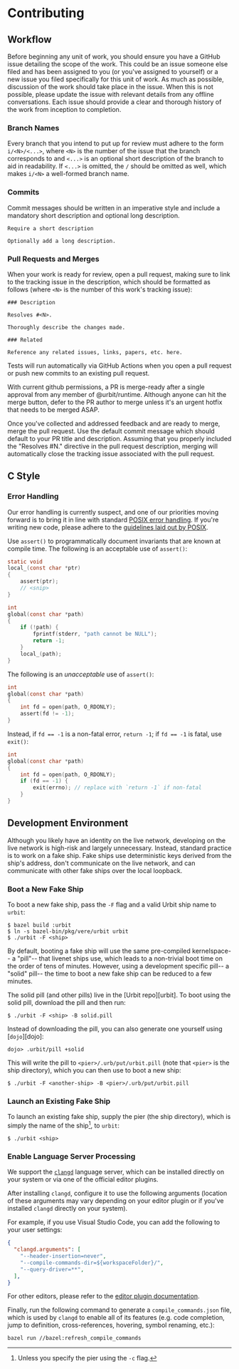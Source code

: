 # Contributing

## Workflow

Before beginning any unit of work, you should ensure you have a GitHub issue
detailing the scope of the work. This could be an issue someone else filed and
has been assigned to you (or you've assigned to yourself) or a new issue you
filed specifically for this unit of work. As much as possible, discussion of the
work should take place in the issue. When this is not possible, please update
the issue with relevant details from any offline conversations. Each issue
should provide a clear and thorough history of the work from inception to
completion.

### Branch Names

Every branch that you intend to put up for review must adhere to the form
`i/<N>/<...>`, where `<N>` is the number of the issue that the branch corresponds
to and `<...>` is an optional short description of the branch to aid in
readability. If `<...>` is omitted, the `/` should be omitted as well, which
makes `i/<N>` a well-formed branch name.

### Commits

Commit messages should be written in an imperative style and include a mandatory
short description and optional long description.

```
Require a short description

Optionally add a long description.
```

### Pull Requests and Merges

When your work is ready for review, open a pull request, making sure to link
to the tracking issue in the description, which should be formatted as follows
(where `<N>` is the number of this work's tracking issue):

```
### Description

Resolves #<N>.

Thoroughly describe the changes made.

### Related

Reference any related issues, links, papers, etc. here.
```

Tests will run automatically via GitHub Actions when you open a pull request or
push new commits to an existing pull request.

With current github permissions, a PR is merge-ready after a single approval
from any member of @urbit/runtime. Although anyone can hit the merge button,
defer to the PR author to merge unless it's an urgent hotfix that needs to be
merged ASAP.

Once you've collected and addressed feedback and are ready to merge, merge the
pull request. Use the default commit message which should default to your PR
title and description. Assuming that you properly included the "Resolves #N."
directive in the pull request description, merging will automatically close the
tracking issue associated with the pull request.

## C Style

### Error Handling

Our error handling is currently suspect, and one of our priorities moving
forward is to bring it in line with standard [POSIX error handling]. If you're
writing new code, please adhere to the [guidelines laid out by POSIX][POSIX
error handling].

Use `assert()` to programmatically document invariants that are known at compile
time. The following is an acceptable use of `assert()`:
```c
static void
local_(const char *ptr)
{
    assert(ptr);
    // <snip>
}

int
global(const char *path)
{
    if (!path) {
        fprintf(stderr, "path cannot be NULL");
        return -1;
    }
    local_(path);
}
```

The following is an *unacceptable* use of `assert()`:
```c
int
global(const char *path)
{
    int fd = open(path, O_RDONLY);
    assert(fd != -1);
}
```

Instead, if `fd == -1` is a non-fatal error, `return -1`; if `fd == -1` is
fatal, use `exit()`:
```c
int
global(const char *path)
{
    int fd = open(path, O_RDONLY);
    if (fd == -1) {
        exit(errno); // replace with `return -1` if non-fatal
    }
}
```


## Development Environment

Although you likely have an identity on the live network, developing on the live
network is high-risk and largely unnecessary. Instead, standard practice is to
work on a fake ship. Fake ships use deterministic keys derived from the ship's
address, don't communicate on the live network, and can communicate with other
fake ships over the local loopback.

### Boot a New Fake Ship

To boot a new fake ship, pass the `-F` flag and a valid Urbit ship name to
`urbit`:

```console
$ bazel build :urbit
$ ln -s bazel-bin/pkg/vere/urbit urbit
$ ./urbit -F <ship>
```

By default, booting a fake ship will use the same pre-compiled kernelspace--
a "pill"-- that livenet ships use, which leads to a non-trivial boot time on the
order of tens of minutes. However, using a development specific pill-- a "solid"
pill-- the time to boot a new fake ship can be reduced to a few minutes.

The solid pill (and other pills) live in the [Urbit repo][urbit]. To boot using
the solid pill, download the pill and then run:

```console
$ ./urbit -F <ship> -B solid.pill
```

Instead of downloading the pill, you can also generate one yourself using
[`dojo`][dojo]:

```console
dojo> .urbit/pill +solid
```

This will write the pill to `<pier>/.urb/put/urbit.pill` (note that `<pier>` is
the ship directory), which you can then use to boot a new ship:

```console
$ ./urbit -F <another-ship> -B <pier>/.urb/put/urbit.pill
```

### Launch an Existing Fake Ship

To launch an existing fake ship, supply the pier (the ship directory), which is
simply the name of the ship[^1], to `urbit`:

```console
$ ./urbit <ship>
```


[^1]: Unless you specify the pier using the `-c` flag.

### Enable Language Server Processing

We support the [`clangd`](https://clangd.llvm.org/installation) 
language server, which can be installed directly on your system or 
via one of the official editor plugins.

After installing `clangd`, configure it to use the following arguments 
(location of these arguments may vary depending on your editor plugin or 
if you've installed `clangd` directly on your system).

For example, if you use Visual Studio Code, you can add the following to your
user settings:

```json
{
  "clangd.arguments": [
    "--header-insertion=never",
    "--compile-commands-dir=${workspaceFolder}/",
    "--query-driver=**",
  ],
}
```

For other editors, please refer to the 
[editor plugin documentation](https://clangd.llvm.org/installation.html#editor-plugins).

Finally, run the following command to generate a `compile_commands.json` file, 
which is used by `clangd` to enable all of its features (e.g. code completion, 
jump to definition, cross-references, hovering, symbol renaming, etc.):

```console
bazel run //bazel:refresh_compile_commands
```

[POSIX error handling]: https://csresources.github.io/SystemProgrammingWiki/SystemProgramming/POSIX,-Part-1:-Error-handling/
